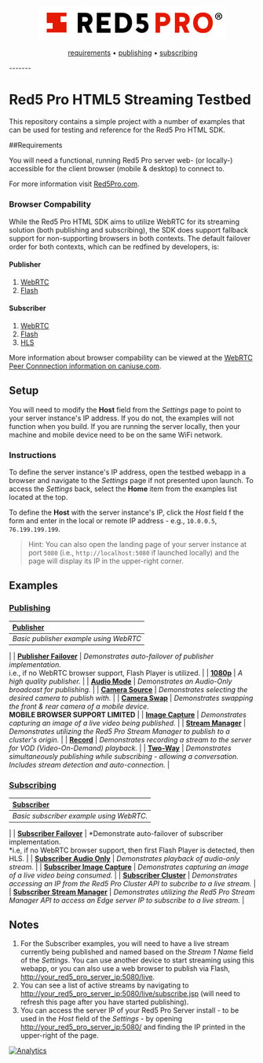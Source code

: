 <h3 align="center">
  <img src="assets/red5pro_logo.png" alt="Red5 Pro Logo" />
</h3>
<p align="center">
  <a href="#requirements">requirements</a> &bull;
  <a href="#publishing">publishing</a> &bull;
  <a href="#subscribing">subscribing</a>
</p>
-------

# Red5 Pro HTML5 Streaming Testbed
This repository contains a simple project with a number of examples that can be used for testing and reference for the Red5 Pro HTML SDK.

##Requirements

You will need a functional, running Red5 Pro server web- (or locally-) accessible for the client browser (mobile & desktop) to connect to.

For more information visit [Red5Pro.com](http://red5pro.com).

### Browser Compability
While the Red5 Pro HTML SDK aims to utilize WebRTC for its streaming solution (both publishing and subscribing), the SDK does support fallback support for non-supporting browsers in both contexts. The default failover order for both contexts, which can be redfined by developers, is:

#### Publisher
1. [WebRTC](https://webrtc.org/)
2. [Flash](http://www.adobe.com/software/flash/about/)

#### Subscriber
1. [WebRTC](https://webrtc.org/)
2. [Flash](http://www.adobe.com/software/flash/about/)
3. [HLS](https://developer.apple.com/streaming/)

More information about browser compability can be viewed at the [WebRTC Peer Connnection information on caniuse.com](http://caniuse.com/#feat=rtcpeerconnection).

## Setup

You will need to modify the **Host** field from the _Settings_ page to point to your server instance's IP address.  If you do not, the examples will not function when you build. If you are running the server locally, then your machine and mobile device need to be on the same WiFi network.

### Instructions
To define the server instance's IP address, open the testbed webapp in a browser and navigate to the _Settings_ page if not presented upon launch. To access the _Settings_ back, select the **Home** item from the examples list located at the top.

To define the **Host** with the server instance's IP, click the _Host_ field f the form and enter in the local or remote IP address - e.g., `10.0.0.5`, `76.199.199.199`.

> Hint: You can also open the landing page of your server instance at port `5080` (i.e., `http://localhost:5080` if launched locally) and the page will display its IP in the upper-right corner.

## Examples

### [Publishing](src/page/test/publish)

| **[Publisher](src/page/test/publish)**
| :-----
| *Basic publisher example using WebRTC*
|
| **[Publisher Failover](src/page/test/publishFailover)**
| *Demonstrates auto-failover of publisher implementation.*<br>i.e., if no WebRTC browser support, Flash Player is utilized.
|
| **[1080p](src/page/test/publish1080)**
| *A high quality publisher.*
|
| **[Audio Mode](src/page/test/publishAudioOnly)**
| *Demonstrates an Audio-Only broadcast for publishing.*
|
| **[Camera Source](src/page/test/publishCameraSource)**
| *Demonstrates selecting the desired camera to publish with.*
|
| **[Camera Swap](src/page/test/publishCameraSwap)**
| *Demonstrates swapping the front & rear camera of a mobile device.*<br>**MOBILE BROWSER SUPPORT LIMITED**
|
| **[Image Capture](src/page/test/publishImageCapture)**
| *Demonstrates capturing an image of a live video being published.*
|
| **[Stream Manager](src/page/test/publishStreamManager)**
| *Demonstrates utilizing the Red5 Pro Stream Manager to publish to a cluster's origin.*
|
| **[Record](src/page/test/publishRecord)**
| *Demonstrates recording a stream to the server for VOD (Video-On-Demand) playback.*
|
| **[Two-Way](src/page/test/twoWay)**
| *Demonstrates simultaneously publishing while subscribing - allowing a conversation. Includes stream detection and auto-connection.*
|

### [Subscribing](src/page/subscribe)

| **[Subscriber](src/page/subscribe)**
| :-----
| *Basic subscriber example using WebRTC.*
|
| **[Subscriber Failover](src/page/test/subscribeFailover)**
| *Demonstrate auto-failover of subscriber implementation.<br>*i.e, if no WebRTC browser support, then first Flash Player is detected, then HLS.
|
| **[Subscriber Audio Only](src/page/test/subscribeAudioOnly)**
| *Demonstrates playback of audio-only stream.*
|
| **[Subscriber Image Capture](src/page/test/subscribeImageCapture)**
| *Demonstrates capturing an image of a live video being consumed.*
|
| **[Subscriber Cluster](src/page/test/subscribeCluster)**
| *Demonstrates accessing an IP from the Red5 Pro Cluster API to subcribe to a live stream.*
|
| **[Subscriber Stream Manager](src/page/test/subscribeStreamManager)**
| *Demonstrates utilizing the Red5 Pro Stream Manager API to access an Edge server IP to subscribe to a live stream.*
|

## Notes

1. For the Subscriber examples, you will need to have a live stream currently being published and named based on the *Stream 1 Name* field of the _Settings_. You can use another device to start streaming using this webapp, or you can also use a web browser to publish via Flash, [http://your_red5_pro_server_ip:5080/live](http://your_red5_pro_server_ip:5080/live).
2. You can see a list of active streams by navigating to [http://your_red5_pro_server_ip:5080/live/subscribe.jsp](http://your_red5_pro_server_ip:5080/live/subscribe.jsp) (will need to refresh this page after you have started publishing).
3. You can access the server IP of your Red5 Pro Server install - to be used in the *Host* field of the _Settings_ - by opening [http://your_red5_pro_server_ip:5080/](http://your_red5_pro_server_ip:5080/) and finding the IP printed in the upper-right of the page.

[![Analytics](https://ga-beacon.appspot.com/UA-59819838-3/red5pro/streaming-html?pixel)](https://github.com/igrigorik/ga-beacon)
